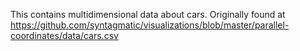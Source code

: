 This contains multidimensional data about cars. Originally found at https://github.com/syntagmatic/visualizations/blob/master/parallel-coordinates/data/cars.csv
